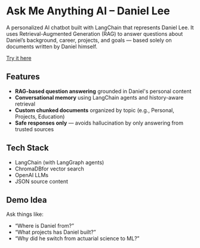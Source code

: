 # Ask Me Anything AI – Daniel Lee

A personalized AI chatbot built with LangChain that represents Daniel Lee. It uses Retrieval-Augmented Generation (RAG) to answer questions about Daniel’s background, career, projects, and goals — based solely on documents written by Daniel himself.

[Try it here](https://chatwithdaniel.streamlit.app/)
## Features

- **RAG-based question answering** grounded in Daniel's personal content
- **Conversational memory** using LangChain agents and history-aware retrieval
- **Custom chunked documents** organized by topic (e.g., Personal, Projects, Education)
- **Safe responses only** — avoids hallucination by only answering from trusted sources

## Tech Stack

- LangChain (with LangGraph agents)
- ChromaDBfor vector search
- OpenAI LLMs
- JSON source content

## Demo Idea

Ask things like:
- “Where is Daniel from?”
- “What projects has Daniel built?”
- “Why did he switch from actuarial science to ML?”
